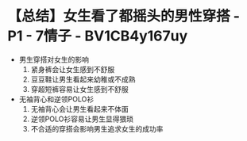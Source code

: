 # 【总结】女生看了都摇头的男性穿搭 - P1 - 7情子 - BV1CB4y167uy

-   男生穿搭对女生的影响
    1.  紧身裤会让女生感到不舒服
    2.  豆豆鞋让男生看起来幼稚或不成熟
    3.  穿超短裤容易让女生感到不舒服
-   无袖背心和逆领POLO衫
    1.  无袖背心会让男生看起来不体面
    2.  逆领POLO衫容易让男生显得猥琐
    3.  不合适的穿搭会影响男生追求女生的成功率